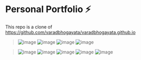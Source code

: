 # Personal Portfolio ⚡️ 
This repo is a clone of https://github.com/varadbhogayata/varadbhogayata.github.io
> ![image](https://github.com/user-attachments/assets/08d2f1e6-74c0-4621-8fc2-72ee5dd7030f)
> ![image](https://github.com/user-attachments/assets/19be0a4b-0c71-459c-8d65-4108824c2d7d)
> ![image](https://github.com/user-attachments/assets/7927b342-615f-4205-96c3-4ec4b525fadb)
> ![image](https://github.com/user-attachments/assets/cea6f358-eaeb-4ff5-ba5c-05d9881d4c06)

> ![image](https://github.com/user-attachments/assets/0a1c292a-1f5b-4dcf-b63e-9c46b846061a)
> ![image](https://github.com/user-attachments/assets/333b9550-5732-46a0-ace1-2f204f73d0f4)
> ![image](https://github.com/user-attachments/assets/f337e385-8fbd-4448-a83a-a7aa23603c62)
> ![image](https://github.com/user-attachments/assets/2356533e-5188-4c84-a8c0-e49cd298b965)
> ![image](https://github.com/user-attachments/assets/cd5ca9f8-b51a-445f-a111-fbf73aa8af14)






